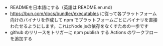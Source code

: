 - READMEを日本語にする（英語は README.en.md）
- https://bun.com/docs/bundler/executables に従って各プラットフォーム向けのバイナリを作成して npm でプラットフォームごとにバイナリを直接わたせるようにします。これはNode.jsの依存をなくすための一歩です
- github のリリースをトリガーに npm publish する Actions のワークフローを追加する
